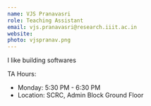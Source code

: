 ```yaml
---
name: VJS Pranavasri
role: Teaching Assistant
email: vjs.pranavasri@research.iiit.ac.in
website:
photo: vjspranav.png
---
```


I like building softwares

TA Hours: 
- Monday: 5:30 PM - 6:30 PM
- Location: SCRC, Admin Block Ground Floor



